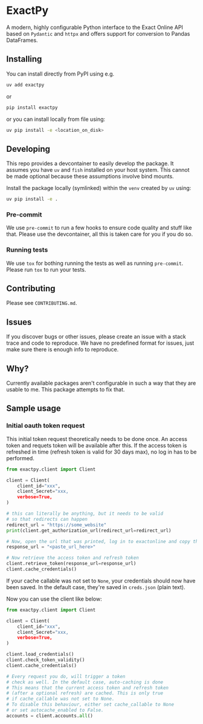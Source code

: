 # ExactPy

A modern, highly configurable Python interface to the Exact Online API based on `Pydantic` and `httpx` and offers support for conversion to Pandas DataFrames.

## Installing

You can install directly from PyPI using e.g.

```bash
uv add exactpy
```

or

```bash
pip install exactpy
```

or you can install locally from file using:

```bash
uv pip install -e <location_on_disk>
```

## Developing

This repo provides a devcontainer to easily develop the package. It assumes you have `uv` and `fish` installed on your host system. This cannot be made optional because these assumptions involve bind mounts.

Install the package locally (symlinked) within the `venv` created by `uv` using:

```bash
uv pip install -e .
```

### Pre-commit

We use `pre-commit` to run a few hooks to ensure code quality and stuff like that. Please use the devcontainer, all this is taken care for you if you do so.

### Running tests

We use `tox` for bothing running the tests as well as running `pre-commit`. Please run `tox` to run your tests.

## Contributing

Please see `CONTRIBUTING.md`.

## Issues

If you discover bugs or other issues, please create an issue with a stack trace and code to reproduce. We have no predefined format for issues, just make sure there is enough info to reproduce.

## Why?

Currently available packages aren't configurable in such a way that they are usable to me. This package attempts to fix that.

## Sample usage

### Initial oauth token request

This initial token request theoretically needs to be done once. An access token and requets token will be available after this. If the access token is refreshed in time (refresh token is valid for 30 days max), no log in has to be performed.

```python
from exactpy.client import Client

client = Client(
    client_id="xxx",
    client_Secret="xxx,
    verbose=True,
)

# this can literally be anything, but it needs to be valid
# so that redirects can happen
redirect_url = "https://some_website"
print(client.get_authorization_url(redirect_url=redirect_url)

# Now, open the url that was printed, log in to exactonline and copy the response url
response_url = "<paste_url_here>"

# Now retrieve the access token and refresh token
client.retrieve_token(response_url=response_url)
client.cache_credentials()
```

If your cache callable was not set to `None`, your credentials should now have been saved. In the default case, they're saved in `creds.json` (plain text).

Now you can use the client like below:

```python
from exactpy.client import Client

client = Client(
    client_id="xxx",
    client_Secret="xxx,
    verbose=True,
)

client.load_credentials()
client.check_token_validity()
client.cache_credentials()

# Every request you do, will trigger a token
# check as well. In the default case, auto-caching is done
# This means that the current access token and refresh token
# (after a optional refresh) are cached. This is only true
# if cache_callable was not set to None.
# To disable this behaviour, either set cache_callable to None
# or set autocache_enabled to False.
accounts = client.accounts.all()
```
